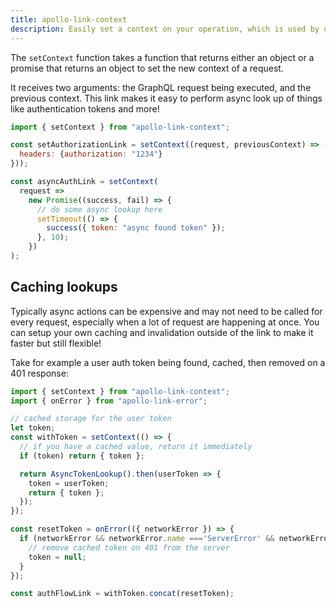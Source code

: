 ```yaml
---
title: apollo-link-context
description: Easily set a context on your operation, which is used by other links further down the chain.
---
```


The `setContext` function takes a function that returns either an object or a promise that returns an object to set the new context of a request.

It receives two arguments: the GraphQL request being executed, and the previous context. This link makes it easy to perform async look up of things like authentication tokens and more!

```js
import { setContext } from "apollo-link-context";

const setAuthorizationLink = setContext((request, previousContext) => ({
  headers: {authorization: "1234"}
}));

const asyncAuthLink = setContext(
  request =>
    new Promise((success, fail) => {
      // do some async lookup here
      setTimeout(() => {
        success({ token: "async found token" });
      }, 10);
    })
);
```

## Caching lookups

Typically async actions can be expensive and may not need to be called for every request, especially when a lot of request are happening at once. You can setup your own caching and invalidation outside of the link to make it faster but still flexible!

Take for example a user auth token being found, cached, then removed on a 401 response:

```js
import { setContext } from "apollo-link-context";
import { onError } from "apollo-link-error";

// cached storage for the user token
let token;
const withToken = setContext(() => {
  // if you have a cached value, return it immediately
  if (token) return { token };

  return AsyncTokenLookup().then(userToken => {
    token = userToken;
    return { token };
  });
});

const resetToken = onError(({ networkError }) => {
  if (networkError && networkError.name ==='ServerError' && networkError.statusCode === 401) {
    // remove cached token on 401 from the server
    token = null;
  }
});

const authFlowLink = withToken.concat(resetToken);
```
